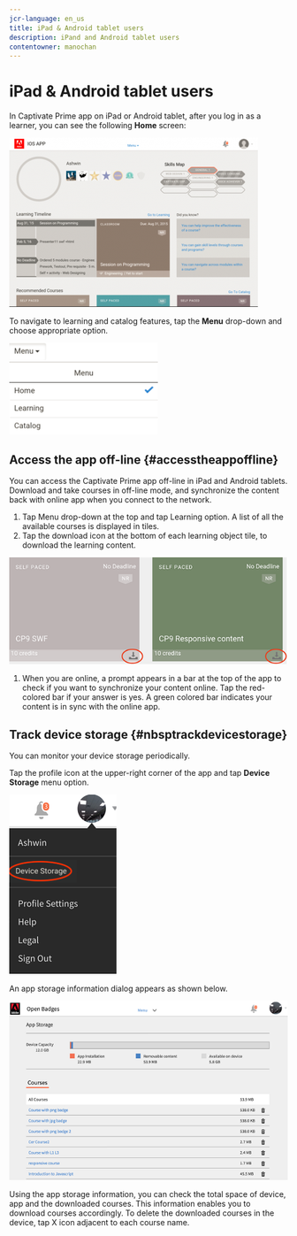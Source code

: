 ```yaml
---
jcr-language: en_us
title: iPad & Android tablet users
description: iPand and Android tablet users
contentowner: manochan
---
```



# iPad & Android tablet users

In Captivate Prime app on iPad or Android tablet, after you log in as a learner, you can see the following **Home** screen:

![](assets/screenshot-2015-08-07-12-24-40-e1439211134842.png)

To navigate to learning and catalog features, tap the **Menu** drop-down and choose appropriate option.

![](assets/menu-ipad.png)

## Access the app off-line {#accesstheappoffline}

You can access the Captivate Prime app off-line in iPad and Android tablets. Download and take courses in off-line mode, and synchronize the content back with online app when you connect to the network.

1. Tap Menu drop-down at the top and tap Learning option. A list of all the available courses is displayed in tiles.
1. Tap the download icon at the bottom of each learning object tile, to download the learning content.

![](assets/download-ipad.png)

1. When you are online, a prompt appears in a bar at the top of the app to check if you want to synchronize your content online. Tap the red-colored bar if your answer is yes. A green colored bar indicates your content is in sync with the online app.

## Track device storage {#nbsptrackdevicestorage}

You can monitor your device storage periodically.

Tap the profile icon at the upper-right corner of the app and tap **Device Storage** menu option.

![](assets/app-device-storage.png)

An app storage information dialog appears as shown below.

![](assets/app-storage.png)

Using the app storage information, you can check the total space of device, app and the downloaded courses. This information enables you to download courses accordingly. To delete the downloaded courses in the device, tap X icon adjacent to each course name.
